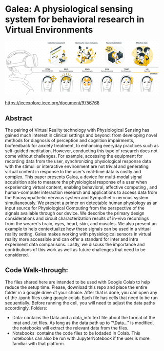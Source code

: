 # Galea: A physiological sensing system for behavioral research in Virtual Environments
![alt text](https://github.com/gbernal/IEEEVR_paper_code/blob/main/Galea_image.png?raw=true)

https://ieeexplore.ieee.org/document/9756768

## Abstract

The pairing of Virtual Reality technology with Physiological Sensing has gained much interest in clinical settings and beyond: from developing novel methods for diagnosis of perception and cognition impairments, biofeedback for anxiety treatment, to enhancing everyday practices such as self-guided meditation. However, conducting this type of research does not come without challenges. For example, accessing the equipment for recording data from the user, synchronizing physiological response data with the stimuli or interactive environment are not trivial and generating virtual content in response to the user's real-time data is costly and complex. 
This paper presents Galea, a device for multi-modal signal acquisition able to measure the physiological response of a user when experiencing virtual content, enabling behavioral, affective computing , and human-computer interaction research and applications to access data from the Parasympathetic nervous system and Sympathetic nervous system simultaneously.
We present a primer on detectable human physiology as an input source for Physiological Computing from the perspective of the signals available through our device.
We describe the primary design considerations and circuit characterization results of in-vivo recordings from the wearer's brain, eyes, heart, skin, and muscles. We also present an example to help contextualize how these signals can be used in a virtual reality setting. Galea makes working with physiological sensors in virtual reality more accessible and can offer a standard for inter and intra experiment data comparisons. Lastly, we discuss the importance and contributions of this work as well as future challenges that need to be considered.

## Code Walk-through:
The files shared here are intended to be used with Google Colab to help reduce the setup time. Please, download this repo and place the entire folder in a google drive of your choice. After that is done, you can open any of the .ipynb files using google colab. Each file has cells that need to be run sequentially. Before running the cell, you will need to adjust the data paths accordingly.
Folders:
* Data: contains the Data and a data_info text file about the format of the .mat and .txt files. As long as the data path up to "\Data..." is modified, the notebooks will extract the relevant data from the files.
* Notebooks: contains the code files to be lodaded in Colab. This notebooks can also be run with JupyterNotebook if the user is more familiar with that platform.
